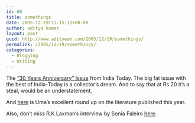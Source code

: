 ```yaml
---
id: 60
title: somethings
date: 2005-12-19T13:15:12+00:00
author: aditya kumar
layout: post
guid: http://www.adityeah.com/2005/12/19/somethings/
permalink: /2005/12/19/somethings/
categories:
  - Blogging
  - Writing
---
```

The [&#8220;30 Years Anniversary&#8221; Issue](http://www.indiatoday.com/itoday/20051226/index.shtml) from India Today. The big fat issue with the best of India-Today is a collector&#8217;s dream. And to say that at Rs 20 it&#8217;s a steal, would be an understatement.  
  
  
And [here](http://indianwriting.blogspot.com/2005/12/fine-year-for-books.html) is Uma&#8217;s excellent round up on the literature published this year.  
  
  
Also, don&#8217;t miss R.K.Laxman&#8217;s interview by Sonia Faleiro [here](http://soniafaleiro.blogspot.com/2005/12/yes-what-do-you-want.html).